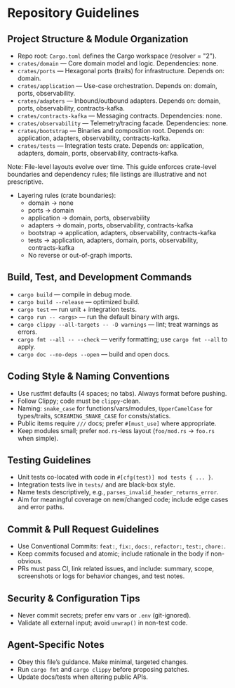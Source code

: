 # Repository Guidelines

## Project Structure & Module Organization
- Repo root: `Cargo.toml` defines the Cargo workspace (resolver = "2").
- `crates/domain` — Core domain model and logic. Dependencies: none.
- `crates/ports` — Hexagonal ports (traits) for infrastructure. Depends on: domain.
- `crates/application` — Use-case orchestration. Depends on: domain, ports, observability.
- `crates/adapters` — Inbound/outbound adapters. Depends on: domain, ports, observability, contracts-kafka.
- `crates/contracts-kafka` — Messaging contracts. Dependencies: none.
- `crates/observability` — Telemetry/tracing facade. Dependencies: none.
- `crates/bootstrap` — Binaries and composition root. Depends on: application, adapters, observability, contracts-kafka.
- `crates/tests` — Integration tests crate. Depends on: application, adapters, domain, ports, observability, contracts-kafka.

Note: File-level layouts evolve over time. This guide enforces crate-level boundaries and dependency rules; file listings are illustrative and not prescriptive.

- Layering rules (crate boundaries):
  - domain → none
  - ports → domain
  - application → domain, ports, observability
  - adapters → domain, ports, observability, contracts-kafka
  - bootstrap → application, adapters, observability, contracts-kafka
  - tests → application, adapters, domain, ports, observability, contracts-kafka
  - No reverse or out-of-graph imports.

## Build, Test, and Development Commands
- `cargo build` — compile in debug mode.
- `cargo build --release` — optimized build.
- `cargo test` — run unit + integration tests.
- `cargo run -- <args>` — run the default binary with args.
- `cargo clippy --all-targets -- -D warnings` — lint; treat warnings as errors.
- `cargo fmt --all -- --check` — verify formatting; use `cargo fmt --all` to apply.
- `cargo doc --no-deps --open` — build and open docs.

## Coding Style & Naming Conventions
- Use rustfmt defaults (4 spaces; no tabs). Always format before pushing.
- Follow Clippy; code must be `clippy`-clean.
- Naming: `snake_case` for functions/vars/modules, `UpperCamelCase` for types/traits, `SCREAMING_SNAKE_CASE` for consts/statics.
- Public items require `///` docs; prefer `#[must_use]` where appropriate.
- Keep modules small; prefer `mod.rs`-less layout (`foo/mod.rs` → `foo.rs` when simple).

## Testing Guidelines
- Unit tests co-located with code in `#[cfg(test)] mod tests { ... }`.
- Integration tests live in `tests/` and are black-box style.
- Name tests descriptively, e.g., `parses_invalid_header_returns_error`.
- Aim for meaningful coverage on new/changed code; include edge cases and error paths.

## Commit & Pull Request Guidelines
- Use Conventional Commits: `feat:`, `fix:`, `docs:`, `refactor:`, `test:`, `chore:`.
- Keep commits focused and atomic; include rationale in the body if non-obvious.
- PRs must pass CI, link related issues, and include: summary, scope, screenshots or logs for behavior changes, and test notes.

## Security & Configuration Tips
- Never commit secrets; prefer env vars or `.env` (git-ignored).
- Validate all external input; avoid `unwrap()` in non-test code.

## Agent-Specific Notes
- Obey this file’s guidance. Make minimal, targeted changes.
- Run `cargo fmt` and `cargo clippy` before proposing patches.
- Update docs/tests when altering public APIs.
